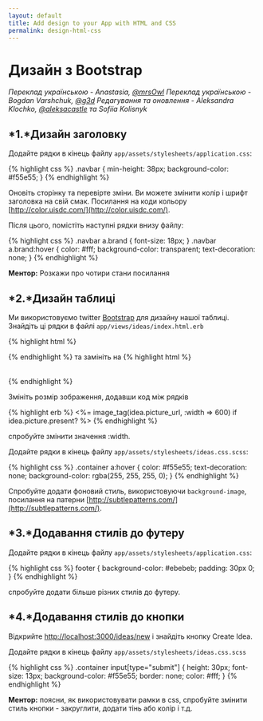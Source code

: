```yaml
---
layout: default
title: Add design to your App with HTML and CSS
permalink: design-html-css
---
```


# Дизайн з Bootstrap
*Переклад українською - Anastasia, [@mrsOwl](https://github.com/mrsOwl)*
*Переклад українською - Bogdan Varshchuk, [@g3d](https://github.com/g3d)*
*Редагування та оновлення -  Aleksandra Klochko, [@aleksacastle](https://github.com/aleksacastle) та Sofiia Kolisnyk*

## *1.*Дизайн заголовку

Додайте рядки в кінець файлу `app/assets/stylesheets/application.css`:

{% highlight css %}
.navbar {
  min-height: 38px;
  background-color: #f55e55;
}
{% endhighlight %}


Оновiть сторінку та перевірте зміни. Ви можете змінити колір і шрифт заголовка на свій смак. Посилання на коди кольору [http://color.uisdc.com/](http://color.uisdc.com/).

Після цього, помістіть наступні рядки внизу файлу:

{% highlight css %}
.navbar a.brand { font-size: 18px; }
.navbar a.brand:hover {
 color: #fff;
 background-color: transparent;
 text-decoration: none;
}
{% endhighlight %}


**Ментор:** Розкажи про чотири стани посилання

## *2.*Дизайн таблиці

Ми використовуємо twitter [Bootstrap](http://getbootstrap.com/) для дизайну нашої таблиці. Знайдіть ці рядки в файлі `app/views/ideas/index.html.erb`

{% highlight html %}
<table>
{% endhighlight %}
та замініть на
{% highlight html %}
<table class="table">
{% endhighlight %}

Змініть розмір зображення, додавши код між рядків

{% highlight erb %}
<%= image_tag(idea.picture_url, :width => 600) if idea.picture.present? %>
{% endhighlight %}


спробуйте змінити значення :width.

Додайте рядки в кінець файлу `app/assets/stylesheets/ideas.css.scss`:

{% highlight css %}
.container a:hover {
  color: #f55e55;
  text-decoration: none;
  background-color: rgba(255, 255, 255, 0);
}
{% endhighlight %}


Спробуйте додати фоновий стиль, використовуючи `background-image`, посилання на патерни [http://subtlepatterns.com/](http://subtlepatterns.com/).

## *3.*Додавання стилів до футеру

Додайте рядки в кінець файлу `app/assets/stylesheets/application.css`:


{% highlight css %}
footer {
  background-color: #ebebeb;
  padding: 30px 0;
}
{% endhighlight %}

спробуйте додати більше різних стилів до футеру.

## *4.*Додавання стилів до кнопки

Відкрийте [http://localhost:3000/ideas/new](http://localhost:3000/ideas/new) і знайдіть кнопку Create Idea.

Додайте рядки в кінець файлу `app/assets/stylesheets/ideas.css.scss`


{% highlight css %}
.container input[type="submit"] {
  height: 30px;
  font-size: 13px;
  background-color: #f55e55;
  border: none;
  color: #fff;
}
{% endhighlight %}


**Ментор:** поясни, як використовувати рамки в css, спробуйте змінити стиль кнопки - закруглити, додати тінь або колір і т.д.

